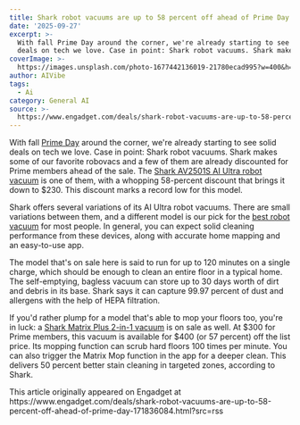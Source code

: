 ```yaml
---
title: Shark robot vacuums are up to 58 percent off ahead of Prime Day
date: '2025-09-27'
excerpt: >-
  With fall Prime Day around the corner, we're already starting to see solid
  deals on tech we love. Case in point: Shark robot vacuums. Shark makes some...
coverImage: >-
  https://images.unsplash.com/photo-1677442136019-21780ecad995?w=400&h=200&fit=crop&auto=format
author: AIVibe
tags:
  - Ai
category: General AI
source: >-
  https://www.engadget.com/deals/shark-robot-vacuums-are-up-to-58-percent-off-ahead-of-prime-day-171836084.html?src=rss
---
```

<p>With fall <a data-i13n="cpos:1;pos:1" href="https://www.engadget.com/amazon-prime-day/">Prime Day</a> around the corner, we're already starting to see solid deals on tech we love. Case in point: Shark robot vacuums. Shark makes some of our favorite robovacs and a few of them are already discounted for Prime members ahead of the sale. The <a data-i13n="elm:affiliate_link;sellerN:Amazon;elmt:;cpos:2;pos:1" href="https://shopping.yahoo.com/rdlw?merchantId=66ea567a-c987-4c2e-a2ff-02904efde6ea&amp;itemId=amazon_B09H8CWFNK&amp;siteId=us-engadget&amp;pageId=1p-autolink&amp;contentUuid=001308f0-a879-4fb9-82bf-c842e31b542f&amp;featureId=text-link&amp;merchantName=Amazon&amp;linkText=Shark+AV2501S+AI+Ultra+robot+vacuum&amp;custData=eyJzb3VyY2VOYW1lIjoiV2ViLURlc2t0b3AtVmVyaXpvbiIsImxhbmRpbmdVcmwiOiJodHRwczovL3d3dy5hbWF6b24uY29tL2RwL0IwOUg4Q1dGTks_dGFnPWdkZ3QwYy0yMCIsImNvbnRlbnRVdWlkIjoiMDAxMzA4ZjAtYTg3OS00ZmI5LTgyYmYtYzg0MmUzMWI1NDJmIiwib3JpZ2luYWxVcmwiOiJodHRwczovL3d3dy5hbWF6b24uY29tL2RwL0IwOUg4Q1dGTksiLCJkeW5hbWljQ2VudHJhbFRyYWNraW5nSWQiOnRydWUsInNpdGVJZCI6InVzLWVuZ2FkZ2V0IiwicGFnZUlkIjoiMXAtYXV0b2xpbmsiLCJmZWF0dXJlSWQiOiJ0ZXh0LWxpbmsifQ&amp;signature=AQAAAdStIVWRJEgFJuftK1X2k8rAz9n986lYGHgGjXgPF_MA&amp;gcReferrer=https%3A%2F%2Fwww.amazon.com%2Fdp%2FB09H8CWFNK" class="rapid-with-clickid" data-original-link="https://www.amazon.com/dp/B09H8CWFNK?th=1">Shark AV2501S AI Ultra robot vacuum</a> is one of them, with a whopping 58-percent discount that brings it down to $230. This discount marks a record low for this model.</p> 
<p> <core-commerce id="8871d92e8fac40a6abfcfa94140284ab" data-type="product-list" data-original-url="https://www.amazon.com/dp/B09H8CWFNK?th=1"></core-commerce></p> 
<p>Shark offers several variations of its AI Ultra robot vacuums. There are small variations between them, and a different model is our pick for the <a data-i13n="cpos:3;pos:1" href="https://www.engadget.com/home/smart-home/best-robot-vacuums-130010426.html">best robot vacuum</a> for most people. In general, you can expect solid cleaning performance from these devices, along with accurate home mapping and an easy-to-use app.</p> <span id="end-legacy-contents"></span> 
<p>The model that's on sale here is said to run for up to 120 minutes on a single charge, which should be enough to clean an entire floor in a typical home. The self-emptying, bagless vacuum can store up to 30 days worth of dirt and debris in its base. Shark says it can capture 99.97 percent of dust and allergens with the help of HEPA filtration.</p> 
<p>If you'd rather plump for a model that's able to mop your floors too, you're in luck: a <a data-i13n="elm:affiliate_link;sellerN:Amazon;elmt:;cpos:4;pos:1" href="https://shopping.yahoo.com/rdlw?merchantId=66ea567a-c987-4c2e-a2ff-02904efde6ea&amp;itemId=amazon_B0B89C8H4Q&amp;siteId=us-engadget&amp;pageId=1p-autolink&amp;contentUuid=001308f0-a879-4fb9-82bf-c842e31b542f&amp;featureId=text-link&amp;merchantName=Amazon&amp;linkText=Shark+Matrix+Plus+2-in-1+vacuum&amp;custData=eyJzb3VyY2VOYW1lIjoiV2ViLURlc2t0b3AtVmVyaXpvbiIsImxhbmRpbmdVcmwiOiJodHRwczovL3d3dy5hbWF6b24uY29tL2RwL0IwQjg5QzhINFE_dGFnPWdkZ3QwYy0yMCIsImNvbnRlbnRVdWlkIjoiMDAxMzA4ZjAtYTg3OS00ZmI5LTgyYmYtYzg0MmUzMWI1NDJmIiwib3JpZ2luYWxVcmwiOiJodHRwczovL3d3dy5hbWF6b24uY29tL2RwL0IwQjg5QzhINFEiLCJkeW5hbWljQ2VudHJhbFRyYWNraW5nSWQiOnRydWUsInNpdGVJZCI6InVzLWVuZ2FkZ2V0IiwicGFnZUlkIjoiMXAtYXV0b2xpbmsiLCJmZWF0dXJlSWQiOiJ0ZXh0LWxpbmsifQ&amp;signature=AQAAAaCGC0x2jIbsGXh2wxQCzk2rgwvYtZrv9LPiABic9C9H&amp;gcReferrer=https%3A%2F%2Fwww.amazon.com%2Fdp%2FB0B89C8H4Q" class="rapid-with-clickid" data-original-link="https://www.amazon.com/dp/B0B89C8H4Q?th=1">Shark Matrix Plus 2-in-1 vacuum</a> is on sale as well. At $300 for Prime members, this vacuum is available for $400 (or 57 percent) off the list price. Its mopping function can scrub hard floors 100 times per minute. You can also trigger the Matrix Mop function in the app for a deeper clean. This delivers 50 percent better stain cleaning in targeted zones, according to Shark.</p> 
<p> <core-commerce id="db5d725dfef848259f99d2de6758e515" data-type="product-list" data-original-url="https://www.amazon.com/dp/B0B89C8H4Q?th=1"></core-commerce></p> 
<p></p>This article originally appeared on Engadget at https://www.engadget.com/deals/shark-robot-vacuums-are-up-to-58-percent-off-ahead-of-prime-day-171836084.html?src=rss
